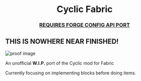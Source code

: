 <h1 align="center"> Cyclic Fabric</h1>
<h3 align="center"><a href="https://modrinth.com/mod/forge-config-api-port/version/v8.0.0-1.20.1-Fabric">REQUIRES FORGE CONFIG API PORT</a></h3>

<h2> THIS IS NOWHERE NEAR FINISHED! </h2>

![proof image](https://lookimg.com/images/2024/04/15/Qwgdds.png)
<p>An unofficial <b>W.I.P.</b> port of the Cyclic mod for Fabric</p>

Currently focusing on implementing blocks before doing items.

